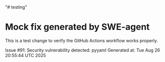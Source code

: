 "# testing" 
# Mock fix generated by SWE-agent
This is a test change to verify the GitHub Actions workflow works properly.

Issue #91: Security vulnerability detected: pyyaml
Generated at: Tue Aug 26 20:55:44 UTC 2025
